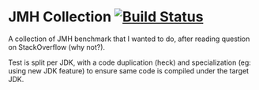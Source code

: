 # JMH Collection [![Build Status](https://travis-ci.org/glhez/jmh-collections.svg?branch=master)](https://travis-ci.org/glhez/jmh-collections)

A collection of JMH benchmark that I wanted to do, after reading question on StackOverflow (why not?).

Test is split per JDK, with a code duplication (heck) and specialization (eg: using new JDK feature) to ensure same code is compiled under the target JDK.

